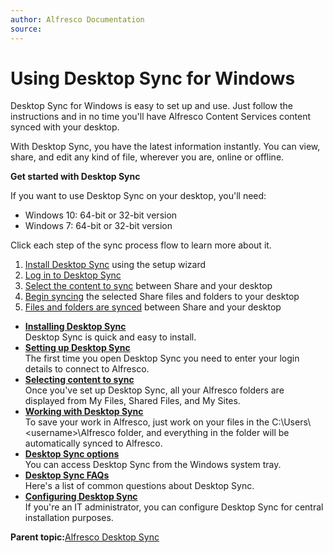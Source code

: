 ```yaml
---
author: Alfresco Documentation
source: 
---
```


# Using Desktop Sync for Windows

Desktop Sync for Windows is easy to set up and use. Just follow the instructions and in no time you'll have Alfresco Content Services content synced with your desktop.

With Desktop Sync, you have the latest information instantly. You can view, share, and edit any kind of file, wherever you are, online or offline.

**Get started with Desktop Sync**

If you want to use Desktop Sync on your desktop, you'll need:

-   Windows 10: 64-bit or 32-bit version
-   Windows 7: 64-bit or 32-bit version

Click each step of the sync process flow to learn more about it.

1.  [Install Desktop Sync](../tasks/ds-install-app.md) using the setup wizard
2.  [Log in to Desktop Sync](../tasks/ds-setup.md)
3.  [Select the content to sync](../tasks/ds-select-sync.md) between Share and your desktop
4.  [Begin syncing](../tasks/ds-select-sync.md#initial) the selected Share files and folders to your desktop
5.  [Files and folders are synced](ds-working.md#icons) between Share and your desktop

-   **[Installing Desktop Sync](../tasks/ds-install-app.md)**  
Desktop Sync is quick and easy to install.
-   **[Setting up Desktop Sync](../tasks/ds-setup.md)**  
The first time you open Desktop Sync you need to enter your login details to connect to Alfresco.
-   **[Selecting content to sync](../tasks/ds-select-sync.md)**  
Once you've set up Desktop Sync, all your Alfresco folders are displayed from My Files, Shared Files, and My Sites.
-   **[Working with Desktop Sync](../concepts/ds-working.md)**  
To save your work in Alfresco, just work on your files in the C:\\Users\\<username\>\\Alfresco folder, and everything in the folder will be automatically synced to Alfresco.
-   **[Desktop Sync options](../references/ds-taskbar.md)**  
You can access Desktop Sync from the Windows system tray.
-   **[Desktop Sync FAQs](../references/ds-faqs42.md)**  
Here's a list of common questions about Desktop Sync.
-   **[Configuring Desktop Sync](../concepts/ds-config.md)**  
If you're an IT administrator, you can configure Desktop Sync for central installation purposes.

**Parent topic:**[Alfresco Desktop Sync](../concepts/ds-overview.md)

